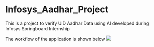 # Infosys_Aadhar_Project
This is a project to verify UID Aadhar Data using AI developed during Infosys Springboard Internship

The workflow of the application is shown below
<image src="https://github.com/J-Rakesh-Naidu/AI-based_Fraud_Management_System/flowchart.jpeg"/>
